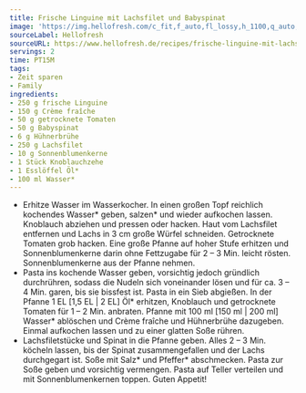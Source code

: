 ```yaml
---
title: Frische Linguine mit Lachsfilet und Babyspinat
image: 'https://img.hellofresh.com/c_fit,f_auto,fl_lossy,h_1100,q_auto,w_2600/hellofresh_s3/image/frische-linguine-mit-lachsfilet-und-babyspinat-6b5131f1.jpg'
sourceLabel: Hellofresh
sourceURL: https://www.hellofresh.de/recipes/frische-linguine-mit-lachsfilet-und-babyspinat-62a879bec5681760d40c3e88
servings: 2
time: PT15M
tags:
- Zeit sparen
- Family
ingredients:
- 250 g frische Linguine
- 150 g Crème fraîche
- 50 g getrocknete Tomaten
- 50 g Babyspinat
- 6 g Hühnerbrühe
- 250 g Lachsfilet
- 10 g Sonnenblumenkerne
- 1 Stück Knoblauchzehe
- 1 Esslöffel Öl*
- 100 ml Wasser*
---
```


- Erhitze Wasser im Wasserkocher. In einen großen Topf reichlich kochendes Wasser\* geben, salzen\* und wieder aufkochen lassen. Knoblauch abziehen und pressen oder hacken. Haut vom Lachsfilet entfernen und Lachs in 3 cm große Würfel schneiden. Getrocknete Tomaten grob hacken. Eine große Pfanne auf hoher Stufe erhitzen und Sonnenblumenkerne darin ohne Fettzugabe für 2 – 3 Min. leicht rösten. Sonnenblumenkerne aus der Pfanne nehmen.
- Pasta ins kochende Wasser geben, vorsichtig jedoch gründlich durchrühren, sodass die Nudeln sich voneinander lösen und für ca. 3 – 4 Min. garen, bis sie bissfest ist. Pasta in ein Sieb abgießen. In der Pfanne 1 EL [1,5 EL | 2 EL] Öl\* erhitzen, Knoblauch und getrocknete Tomaten für 1 – 2 Min. anbraten. Pfanne mit 100 ml [150 ml | 200 ml] Wasser\* ablöschen und Crème fraîche und Hühnerbrühe dazugeben. Einmal aufkochen lassen und zu einer glatten Soße rühren.
- Lachsfiletstücke und Spinat in die Pfanne geben. Alles 2 – 3 Min. köcheln lassen, bis der Spinat zusammengefallen und der Lachs durchgegart ist. Soße mit Salz\* und Pfeffer\* abschmecken. Pasta zur Soße geben und vorsichtig vermengen. Pasta auf Teller verteilen und mit Sonnenblumenkernen toppen. Guten Appetit!
